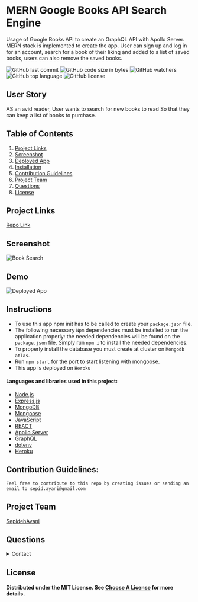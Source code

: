 # MERN Google Books API Search Engine

Usage of Google Books API to create an GraphQL API with Apollo Server. MERN stack is implemented to create the app. User can sign up and log in for an account, search for a book of their liking and added to a list of saved books, users can also remove the saved books.

![GitHub last commit](https://img.shields.io/github/last-commit/SepidehAyani/MERN_Google_Books_API_Search_Engine)  ![GitHub code size in bytes](https://img.shields.io/github/languages/code-size/SepidehAyani/MERN_Google_Books_API_Search_Engine)  ![GitHub watchers](https://img.shields.io/github/watchers/SepidehAyani/MERN_Google_Books_API_Search_Engine?label=Watch&style=social)  ![GitHub top language](https://img.shields.io/github/languages/top/SepidehAyani/MERN_Google_Books_API_Search_Engine)  ![GitHub license](https://img.shields.io/badge/license-MIT-blueyellow) <br> 

## User Story
AS an avid reader,
User wants to search for new books to read
So that they can keep a list of books to purchase.

## Table of Contents 
1. [Project Links](#Project-Links)
1. [Screenshot](#Screenshot)
1. [Deployed App](#Deployed-App)
1. [Installation](#Installation)
1. [Contribution Guidelines](#Contribution-Guidelines)
1. [Project Team](#Project-Team)
1. [Questions](#Questions)
1. [License](#License)

## Project Links
[Repo Link](https://github.com/SepidehAyani/MERN_Google_Books_API_Search_Engine) <br>

## Screenshot
![Book Search](images/BookSearchDemo.png)

## Demo
![Deployed App](https://book-search-challenge-21-mern.herokuapp.com/)

## Instructions
* To use this app npm init has to be called to create your `package.json` file.
* The following necessary `Npm` dependencies must be installed to run the application properly: the needed dependencies will be found on the `package.json` file. Simply run `npm i` to install the needed dependencies.
* To properly install the database you must create at cluster on `Mongodb atlas`.
* Run `npm start` for the port to start listening with mongoose.
* This app is deployed on `Heroku`

#### Languages and libraries used in this project:
- <a href="https://nodejs.org/">Node.js</a>
- <a href="https://www.npmjs.com/package/express">Express.js</a>
- <a href="https://www.mongodb.com/">MongoDB</a>
- <a href="https://mongoosejs.com/">Mongoose</a>
- <a href="https://www.javascript.com/">JavaScript</a>
- <a href="https://reactjs.org/">REACT</a>
- <a href="https://www.apollographql.com/docs/apollo-server/">Apollo Server</a>
- <a href="https://graphql.org/">GraphQL</a>
- <a href="https://www.npmjs.com/package/dotenv">dotenv</a>
- <a href="https://www.heroku.com/">Heroku</a>

## Contribution Guidelines:
```  
Feel free to contribute to this repo by creating issues or sending an email to sepid.ayani@gmail.com
```
## Project Team
[SepidehAyani](https://github.com/SepidehAyani) <br>

## Questions
<details>
    <summary>Contact</summary>
    sepid.ayani@gmail.com
</details>

## License
#### Distributed under the MIT License. See [Choose A License](https://choosealicense.com/) for more details.